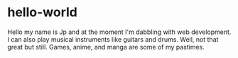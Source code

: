 # hello-world

Hello my name is Jp and at the moment I'm dabbling with web development.
I can also play musical instruments like guitars and drums. Well, not that great but still.
Games, anime, and manga are some of my pastimes.
